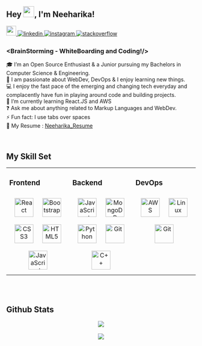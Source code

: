 ## Hey <img src="https://github.com/TheDudeThatCode/TheDudeThatCode/blob/master/Assets/Hi.gif" width="29px">, I'm Neeharika! 

 
 
<div align="left">

  
 <a href="mailto:neeharika019@gmail.com">
  <img  width="26px" src="https://cdn.jsdelivr.net/npm/simple-icons@v3/icons/gmail.svg" />
</a>




<a href="https://www.linkedin.com/in/neeharika-katragadda-713b85189/" target="_blank">
<img src=https://img.shields.io/badge/linkedin-%231E77B5.svg?&style=for-the-badge&logo=linkedin&logoColor=white alt=linkedin style="margin-bottom: 5px;" />
</a>

<a href="https://www.instagram.com/neeharika019/" target="_blank">
<img src=https://img.shields.io/badge/instagram-%23000000.svg?&style=for-the-badge&logo=instagram&logoColor=white alt=instagram style="margin-bottom: 5px;" />
</a>  

<a href="https://stackoverflow.com/users/neeharika katragadda" target="_blank">
<img src=https://img.shields.io/badge/stackoverflow-%23F28032.svg?&style=for-the-badge&logo=stackoverflow&logoColor=white alt=stackoverflow style="margin-bottom: 5px;" />
</a> 
</div>  
 
### <BrainStorming - WhiteBoarding and Coding!/>  
🎓 I’m an Open Source Enthusiast & a Junior pursuing my Bachelors in Computer Science & Engineering. </br>
👨‍ I am passionate about  WebDev,  DevOps & I enjoy learning new things. </br>
💻 I enjoy the fast pace of the emerging and changing tech everyday and complacently have fun in playing around code and
building projects. </br> 
🌱 I’m currently learning React.JS and AWS  </br> 
❓ Ask me about anything related to Markup Languages and WebDev.</br> 
⚡ Fun fact: I use tabs over spaces </br> 
📃 My Resume : [Neeharika_Resume](https://drive.google.com/file/d/10XKryLK9ElyfcKwnJVhXVcu_BrjmnAXg/view?usp=sharing) 

<br/>  


## My Skill Set  
<table><tr><td valign="top" width="33%">

### Frontend  
<div align="center">  
<img style="margin: 10px" src="https://profilinator.rishav.dev/skills-assets/react-original-wordmark.svg" alt="React" height="50" />  
<img style="margin: 10px" src="https://profilinator.rishav.dev/skills-assets/bootstrap-plain.svg" alt="Bootstrap" height="50" />  
<img style="margin: 10px" src="https://profilinator.rishav.dev/skills-assets/css3-original-wordmark.svg" alt="CSS3" height="50" />  
<img style="margin: 10px" src="https://profilinator.rishav.dev/skills-assets/html5-original-wordmark.svg" alt="HTML5" height="50" />  
  
<img style="margin: 10px" src="https://profilinator.rishav.dev/skills-assets/javascript-original.svg" alt="JavaScript" height="50" />  
  
 
</div></td><td valign="top" width="33%">

### Backend  
<div align="center">  
<img style="margin: 10px" src="https://profilinator.rishav.dev/skills-assets/javascript-original.svg" alt="JavaScript" height="50" />  
  
 
<img style="margin: 10px" src="https://profilinator.rishav.dev/skills-assets/mongodb-original-wordmark.svg" alt="MongoDB" height="50" />  
  
 
 
<img style="margin: 10px" src="https://profilinator.rishav.dev/skills-assets/python-original.svg" alt="Python" height="50" />  
  
<img style="margin: 10px" src="https://profilinator.rishav.dev/skills-assets/git-scm-icon.svg" alt="Git" height="50" />  
  
<img style="margin: 10px" src="https://profilinator.rishav.dev/skills-assets/cplusplus-original.svg" alt="C++" height="50" />  
</div></td><td valign="top" width="33%">

### DevOps  
<div align="center">  
<img style="margin: 10px" src="https://profilinator.rishav.dev/skills-assets/amazonwebservices-original-wordmark.svg" alt="AWS" height="50" />  

<img style="margin: 10px" src="https://profilinator.rishav.dev/skills-assets/linux-original.svg" alt="Linux" height="50" />  
<img style="margin: 10px" src="https://profilinator.rishav.dev/skills-assets/git-scm-icon.svg" alt="Git" height="50" />  

</div></td></tr></table>  

<br/>  



  

<br/>  


## Github Stats  
<div align="center"><img src="https://github-readme-stats.vercel.app/api?username=Neeharika019&show_icons=true&count_private=true" align="center" /></div>  

<br/>  

<div align="center">
<img src="https://komarev.com/ghpvc/?username=neeharika019&&style=flat-square" align="center" />
</div>  
